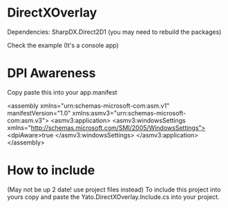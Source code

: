 # DirectXOverlay

Dependencies:
SharpDX.Direct2D1 (you may need to rebuild the packages)

Check the example (It's a console app)

# DPI Awareness

Copy paste this into your app.manifest

\<assembly xmlns="urn:schemas-microsoft-com:asm.v1" manifestVersion="1.0" xmlns:asmv3="urn:schemas-microsoft-com:asm.v3">
   \<asmv3:application>
      \<asmv3:windowsSettings xmlns="http://schemas.microsoft.com/SMI/2005/WindowsSettings">
         \<dpiAware>true</dpiAware>
      \</asmv3:windowsSettings>
   \</asmv3:application>
\</assembly>

# How to include

(May not be up 2 date! use project files instead)
To include this project into yours copy and paste the Yato.DirectXOverlay.Include.cs into your project.